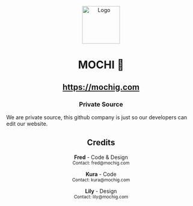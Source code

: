 <p align="center">
  <img src="https://mochig.com/icon.png" alt="Logo" width="100" height="100">
</p>

<h1 align="center">MOCHI 🎄</h1>

<h2 align="center"><a href="https://mochig.com">https://mochig.com</a></h2>

<h3 align="center">Private Source</h3>
  We are private source, this github company is just so our developers can edit our website.
</p>

<h2 align="center">Credits</h2>

<p align="center">
  <b>Fred</b> - Code & Design<br>
  <small>Contact: fred@mochig.com</small>
</p>

<p align="center">
  <b>Kura</b> - Code<br>
  <small>Contact: kura@mochig.com</small>
</p>


<p align="center">
  <b>Lily</b> - Design<br>
  <small>Contact: lily@mochig.com</small>
</p>

